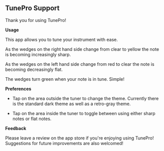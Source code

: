 ## TunePro Support

Thank you for using TunePro!

**Usage**

This app allows you to tune your instrument with ease.

As the wedges on the right hand side change from clear to yellow the note is becoming increasingly sharp.

As the wedges on the left hand side change from red to clear the note is becoming decreasingly flat.

The wedges turn green when your note is in tune. Simple!

**Preferences**

- Tap on the area outside the tuner to change the theme. Currently there is the standard dark theme as well as a retro-gray theme.

- Tap on the area inside the tuner to toggle between using either sharp notes or flat notes.

**Feedback**

Please leave a review on the app store if you're enjoying using TunePro! Suggestions for future improvements are also welcomed!

